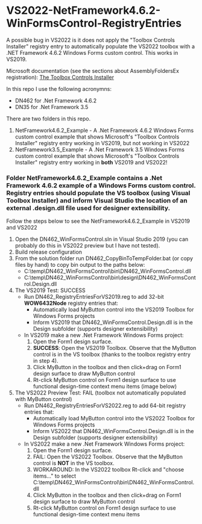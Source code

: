 # VS2022-NetFramework4.6.2-WinFormsControl-RegistryEntries
A possible bug in VS2022 is it does not apply the "Toolbox Controls Installer" registry entry to automatically populate the VS2022 toolbox with a .NET Framework 4.6.2 Windows Forms custom control. This works in VS2019.

Microsoft documentation (see the sections about AssemblyFoldersEx registration):  [The Toolbox Controls Installer](https://www.microsoft.com/en-us/download/details.aspx?id=35536)

In this repo I use the following acronymns:
- DN462 for .Net Framework 4.6.2
- DN35 for .Net Framework 3.5

There are two folders in this repo.
1. NetFramework4.6.2_Example - A .Net Framework 4.6.2 Windows Forms custom control example that shows Microsoft's "Toolbox Controls Installer" registry entry working in VS2019, but not working in VS2022
2. NetFramework3.5_Example - A .Net Framework 3.5 Windows Forms custom control example that shows Microsoft's "Toolbox Controls Installer" registry entry working in **both** VS2019 and VS2022!
  
### Folder NetFramework4.6.2_Example contains a .Net Framework 4.6.2 example of a Windows Forms custom control. Registry entries should populate the VS toolbox (using Visual Toolbox Installer) and inform Visual Studio the location of an external .design.dll file used for designer extensibility.
Follow the steps below to see the NetFramework4.6.2_Example in VS2019 and VS2022
1. Open the DN462_WinFormsControl.sln in Visual Studio 2019 (you can probably do this in VS2022 preview but I have not tested).
2. Build release configuration
3. From the solution folder run DN462_CopyBinToTempFolder.bat (or copy files by hand) to copy bin output to the paths below:
    - C:\temp\DN462_WinFormsControl\bin\DN462_WinFormsControl.dll
    - C:\temp\DN462_WinFormsControl\bin\design\DN462_WinFormsControl.Design.dll
4. The VS2019 Test: SUCCESS
    - Run DN462_RegistryEntriesForVS2019.reg to add 32-bit **WOW6432Node** registry entries that:
      - Automatically load MyButton control into the VS2019 Toolbox for Windows Forms projects
      - Inform VS2019 that DN462_WinFormsControl.Design.dll is in the Design subfolder (supports designer extensibility)
    - In VS2019 make a new .Net Framework Windows Forms project:
      1. Open the Form1 design surface.
      2. **SUCCESS**: Open the VS2019 Toolbox. Observe that the MyButton control is in the VS toolbox (thanks to the toolbox registry entry in step 4).
      3. Click MyButton in the toolbox and then click+drag on Form1 design surface to draw MyButton control
      4. Rt-click MyButton control on Form1 design surface to use functional design-time context menu items (image below)
5. The VS2022 Preview Test: FAIL (toolbox not automatically populated with MyButton control)
    - Run DN462_RegistryEntriesForVS2022.reg to add 64-bit registry entries that:
      - Automatically load MyButton control into the VS2022 Toolbox for Windows Forms projects
      - Inform VS2022 that DN462_WinFormsControl.Design.dll is in the Design subfolder (supports designer extensibility)
    - In VS2022 make a new .Net Framework Windows Forms project:
      1. Open the Form1 design surface.
      2. FAIL: Open the VS2022 Toolbox. Observe that the MyButton control is **NOT** in the VS toolbox.
      3. WORKAROUND: In the VS2022 toolbox Rt-click and "choose items..." to select C:\temp\DN462_WinFormsControl\bin\DN462_WinFormsControl.dll
      4. Click MyButton in the toolbox and then click+drag on Form1 design surface to draw MyButton control
      5. Rt-click MyButton control on Form1 design surface to use functional design-time context menu items    
